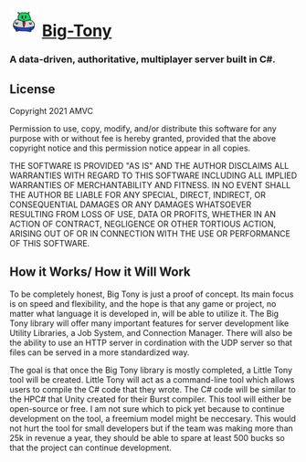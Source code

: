 # <img src="assets/logo.png" height="50" margin="0" padding="0" /> [Big-Tony](https://amvc-gaming.github.io/big-tony/)

### A data-driven, authoritative, multiplayer server built in C#.

## License

Copyright 2021 AMVC

Permission to use, copy, modify, and/or distribute this software for any purpose with or without fee is hereby granted, provided that the above copyright notice and this permission notice appear in all copies.

THE SOFTWARE IS PROVIDED "AS IS" AND THE AUTHOR DISCLAIMS ALL WARRANTIES WITH REGARD TO THIS SOFTWARE INCLUDING ALL IMPLIED WARRANTIES OF MERCHANTABILITY AND FITNESS. IN NO EVENT SHALL THE AUTHOR BE LIABLE FOR ANY SPECIAL, DIRECT, INDIRECT, OR CONSEQUENTIAL DAMAGES OR ANY DAMAGES WHATSOEVER RESULTING FROM LOSS OF USE, DATA OR PROFITS, WHETHER IN AN ACTION OF CONTRACT, NEGLIGENCE OR OTHER TORTIOUS ACTION, ARISING OUT OF OR IN CONNECTION WITH THE USE OR PERFORMANCE OF THIS SOFTWARE.

## How it Works/ How it Will Work

To be completely honest, Big Tony is just a proof of concept. Its main focus is on speed and flexibility, and the hope is that any game or project, no matter what language it is developed in, will be able to utilize it. The Big Tony library will offer many important features for server development like Utility Libraries, a Job System, and Connection Manager. There will also be the ability to use an HTTP server in cordination with the UDP server so that files can be served in a more standardized way.

The goal is that once the Big Tony library is mostly completed, a Little Tony tool will be created. Little Tony will act as a command-line tool which allows users to compile the C# code that they wrote. The C# code will be similar to the HPC# that Unity created for their Burst compiler. This tool will either be open-source or free. I am not sure which to pick yet because to continue development on the tool, a freemium model might be neccesary. This would not hurt the tool for small developers but if the team was making more than 25k in revenue a year, they should be able to spare at least 500 bucks so that the project can continue development.
